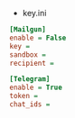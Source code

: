 * key.ini

```ini
[Mailgun]
enable = False
key =
sandbox =
recipient =

[Telegram]
enable = True
token =
chat_ids =
```
